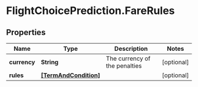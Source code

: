 # FlightChoicePrediction.FareRules

## Properties

Name | Type | Description | Notes
------------ | ------------- | ------------- | -------------
**currency** | **String** | The currency of the penalties | [optional] 
**rules** | [**[TermAndCondition]**](TermAndCondition.md) |  | [optional] 


